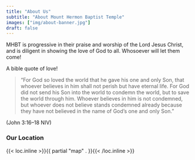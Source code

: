 ```yaml
---
title: "About Us"
subtitle: "About Mount Hermon Baptist Temple"
images: ["img/about-banner.jpg"]
draft: false
---
```


MHBT is progressive in their praise and worship of the Lord Jesus Christ, and is diligent in showing the love of God to all. Whosoever will let them come!

A bible quote of love!

> “For God so loved the world that he gave his one and only Son, that whoever believes in him shall not perish but have eternal life. For God did not send his Son into the world to condemn the world, but to save the world through him. Whoever believes in him is not condemned, but whoever does not believe stands condemned already because they have not believed in the name of God’s one and only Son.”

(John 3:16–18 NIV)

### Our Location
{{< loc.inline >}}{{ partial "map" . }}{{< /loc.inline >}}
